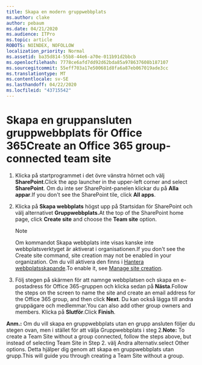 ```yaml
---
title: Skapa en modern gruppwebbplats
ms.author: clake
author: pebaum
ms.date: 04/21/2020
ms.audience: ITPro
ms.topic: article
ROBOTS: NOINDEX, NOFOLLOW
localization_priority: Normal
ms.assetid: ba35d814-55b8-44e6-a70e-011b91d2bbcb
ms.openlocfilehash: 7778ce6afd7dd92d62bda85a978637608b187107
ms.sourcegitcommit: 55eff703a17e500681d8fa6a87eb067019ade3cc
ms.translationtype: MT
ms.contentlocale: sv-SE
ms.lasthandoff: 04/22/2020
ms.locfileid: "43715542"
---
```

# <a name="create-an-office-365-group-connected-team-site"></a><span data-ttu-id="0bb86-102">Skapa en gruppansluten gruppwebbplats för Office 365</span><span class="sxs-lookup"><span data-stu-id="0bb86-102">Create an Office 365 group-connected team site</span></span>

1. <span data-ttu-id="0bb86-103">Klicka på startprogrammet i det övre vänstra hörnet och välj **SharePoint**.</span><span class="sxs-lookup"><span data-stu-id="0bb86-103">Click the app launcher in the upper-left corner and select **SharePoint**.</span></span> <span data-ttu-id="0bb86-104">Om du inte ser SharePoint-panelen klickar du på **Alla appar**.</span><span class="sxs-lookup"><span data-stu-id="0bb86-104">If you don't see the SharePoint tile, click **All apps**.</span></span>
    
2. <span data-ttu-id="0bb86-105">Klicka på **Skapa webbplats** högst upp på Startsidan för SharePoint och välj alternativet **Gruppwebbplats.**</span><span class="sxs-lookup"><span data-stu-id="0bb86-105">At the top of the SharePoint home page, click **Create site** and choose the **Team site** option.</span></span> 
    
    > [!NOTE]
    > <span data-ttu-id="0bb86-106">Om kommandot Skapa webbplats inte visas kanske inte webbplatsverktyget är aktiverat i organisationen.</span><span class="sxs-lookup"><span data-stu-id="0bb86-106">If you don't see the Create site command, site creation may not be enabled in your organization.</span></span> <span data-ttu-id="0bb86-107">Om du vill aktivera den finns i [Hantera webbplatsskapande](https://go.microsoft.com/fwlink/?linkid=2009644).</span><span class="sxs-lookup"><span data-stu-id="0bb86-107">To enable it, see [Manage site creation](https://go.microsoft.com/fwlink/?linkid=2009644).</span></span> 
  
3. <span data-ttu-id="0bb86-108">Följ stegen på skärmen för att namnge webbplatsen och skapa en e-postadress för Office 365-gruppen och klicka sedan på **Nästa**.</span><span class="sxs-lookup"><span data-stu-id="0bb86-108">Follow the steps on the screen to name the site and create an email address for the Office 365 group, and then click **Next**.</span></span> <span data-ttu-id="0bb86-109">Du kan också lägga till andra gruppägare och medlemmar.</span><span class="sxs-lookup"><span data-stu-id="0bb86-109">You can also add other group owners and members.</span></span> <span data-ttu-id="0bb86-110">Klicka på **Slutför**.</span><span class="sxs-lookup"><span data-stu-id="0bb86-110">Click **Finish**.</span></span>
  
 <span data-ttu-id="0bb86-111">**Anm.:** Om du vill skapa en gruppwebbplats utan en grupp ansluten följer du stegen ovan, men i stället för att välja Gruppwebbplats i steg 2.</span><span class="sxs-lookup"><span data-stu-id="0bb86-111">**Note:** To create a Team Site without a group connected, follow the steps above, but instead of selecting Team Site in Step 2.</span></span> <span data-ttu-id="0bb86-112">välj Andra alternativ.</span><span class="sxs-lookup"><span data-stu-id="0bb86-112">select Other options.</span></span> <span data-ttu-id="0bb86-113">Detta hjälper dig genom att skapa en gruppwebbplats utan grupp.</span><span class="sxs-lookup"><span data-stu-id="0bb86-113">This will guide you through creating a Team Site without a group.</span></span> 
    

